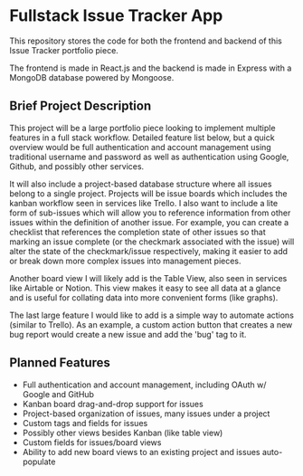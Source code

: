 # Fullstack Issue Tracker App

This repository stores the code for both the frontend and backend of this Issue Tracker portfolio piece.

The frontend is made in React.js and the backend is made in Express with a MongoDB database powered by Mongoose.

## Brief Project Description

This project will be a large portfolio piece looking to implement multiple features in a full stack workflow. Detailed feature list below, but a quick overview would be full authentication and account management using traditional username and password as well as authentication using Google, Github, and possibly other services.

It will also include a project-based database structure where all issues belong to a single project. Projects will be issue boards which includes the kanban workflow seen in services like Trello. I also want to include a lite form of sub-issues which will allow you to reference information from other issues within the definition of another issue. For example, you can create a checklist that references the completion state of other issues so that marking an issue complete (or the checkmark associated with the issue) will alter the state of the checkmark/issue respectively, making it easier to add or break down more complex issues into management pieces.

Another board view I will likely add is the Table View, also seen in services like Airtable or Notion. This view makes it easy to see all data at a glance and is useful for collating data into more convenient forms (like graphs).

The last large feature I would like to add is a simple way to automate actions (similar to Trello). As an example, a custom action button that creates a new bug report would create a new issue and add the 'bug' tag to it.

## Planned Features

-   Full authentication and account management, including OAuth w/ Google and GitHub
-   Kanban board drag-and-drop support for issues
-   Project-based organization of issues, many issues under a project
-   Custom tags and fields for issues
-   Possibly other views besides Kanban (like table view)
-   Custom fields for issues/board views
-   Ability to add new board views to an existing project and issues auto-populate
